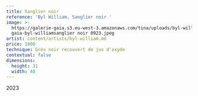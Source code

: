 ```yaml
---
title: Sanglier noir
reference: 'Byl William, Sanglier noir '
image: >-
  https://galerie-gaia.s3.eu-west-3.amazonaws.com/tina/uploads/byl-william/galerie
  gaia-byl-williamsanglier noir 0923.jpeg
artist: content/artists/byl-william.md
price: 1800
technique: Grès noir recouvert de jus d'oxyde
contextual: false
dimensions:
  height: 31
  width: 40
---
```


2023
